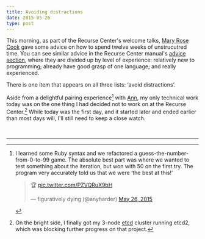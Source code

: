 ```yaml
---
title: Avoiding distractions
date: 2015-05-26
type: post
---
```


This morning, as part of the Recurse Center's welcome talks, [Mary Rose
Cook][mary] gave some advice on how to spend twelve weeks of unstrucutred time.
You can see similar advice in the Recurse Center  manual's [advice
section][rc-advice], where they are divided up by level of experience:
relatively new to programming; already have good grasp of one language; and
really experienced.

There is one item that appears on all three lists: ‘avoid distractions’.

Aside from a delightful pairing experience[^ann-pairing] with [Ann], my only
technical work today was on the one thing I had decided not to work
on at the Recurse Center.[^non-project] While today was the first day, and it started
later and ended earlier than most days will, I'll still need to keep a close watch.

[ann]: http://www.annharter.com/
[mary]: http://maryrosecook.com/
[rc-advice]: https://www.recurse.com/manual#sec-advice

<br />

---

[^ann-pairing]:
    I learned some Ruby syntax and we refactored a
    guess-the-number-from-0-to-99 game. The absolute best part was where we wanted
    to test something about the iteration, but won with 50 on the first try. The
    program very accurately told us that we were ‘the best at this!’
    <blockquote class="twitter-tweet" lang="en"><p lang="und" dir="ltr">🏆 <a href="http://t.co/PZVQRuX9bH">pic.twitter.com/PZVQRuX9bH</a></p>&mdash; figuratively dying (@anyharder) <a href="https://twitter.com/anyharder/status/603273545091817472">May 26, 2015</a></blockquote>
    <script async src="//platform.twitter.com/widgets.js" charset="utf-8"></script>

[^non-project]:
    On the bright side, I finally got my 3-node [etcd] cluster running etcd2,
    which was blocking further progress on that project.

[etcd]: https://github.com/coreos/etcd
